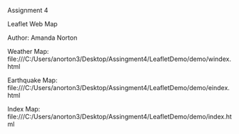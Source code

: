 Assignment 4


Leaflet Web Map



Author: Amanda Norton




Weather Map:
file:///C:/Users/anorton3/Desktop/Assingment4/LeafletDemo/demo/windex.html


Earthquake Map: 
file:///C:/Users/anorton3/Desktop/Assingment4/LeafletDemo/demo/eindex.html


Index Map:
file:///C:/Users/anorton3/Desktop/Assingment4/LeafletDemo/demo/index.html
